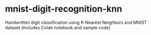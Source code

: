 # mnist-digit-recognition-knn
Handwritten digit classification using K-Nearest Neighbors and MNIST dataset (includes Colab notebook and sample code)
